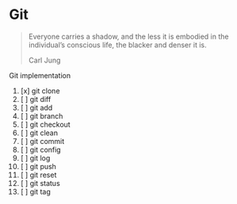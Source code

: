 # Git

> Everyone carries a shadow, and the less it is embodied in the individual’s
> conscious life, the blacker and denser it is.
>
> Carl Jung

Git implementation

1. [x] git clone
2. [ ] git diff
3. [ ] git add
4. [ ] git branch
5. [ ] git checkout
6. [ ] git clean
7. [ ] git commit
8. [ ] git config
9. [ ] git log
10. [ ] git push
11. [ ] git reset
12. [ ] git status
13. [ ] git tag
